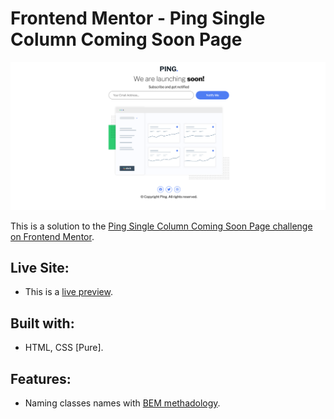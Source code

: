 # Frontend Mentor - Ping Single Column Coming Soon Page

![Screenshot of the website](./assets/preview/screenshot.png)

This is a solution to the [Ping Single Column Coming Soon Page challenge on Frontend Mentor](https://www.frontendmentor.io/challenges/ping-single-column-coming-soon-page-5cadd051fec04111f7b848da).

## Live Site:
- This is a [live preview](https://iabdwahab.github.io/frontend-mentor-solutions/solutions/ping-single-column-coming-soon-page).

## Built with:

- HTML, CSS [Pure].

## Features:

- Naming classes names with [BEM methadology](https://en.bem.info/methodology/).